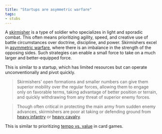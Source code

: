 ```yaml
---
title: "Startups are asymmetric warfare"
tags:
- stubs
---
```



A [skirmisher](https://en.wikipedia.org/wiki/Skirmisher) is a type of soldier who specializes in light and sporadic combat. This often means prioritizing agility, speed, and creative use of battle circumstances over doctrine, discipline, and power. Skirmishers excel in [asymmetric warfare](https://en.wikipedia.org/wiki/Asymmetric_warfare), where there is an imbalance in the strength of the opposing sides. Such strategies can enable a small force to take on a much larger and better-equipped force. 

This is similar to a startup, which has limited resources but can operate unconventionally and pivot quickly. 

> Skirmishers' open formations and smaller numbers can give them superior mobility over the regular forces, allowing them to engage only on favorable terms, taking advantage of better position or terrain, and quickly withdrawing from any threat of superior enemy forces.

> Though often critical in protecting the main army from sudden enemy advances, skirmishers are poor at taking or defending ground from [heavy infantry](https://en.wikipedia.org/wiki/Heavy_infantry "Heavy infantry") or [heavy cavalry](https://en.wikipedia.org/wiki/Heavy_cavalry "Heavy cavalry").

This is similar to prioritizing [tempo vs. value](notes/tempo-vs-value) in card games.
